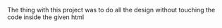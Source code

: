 The thing with this project was to do all the design without touching the code inside the given html